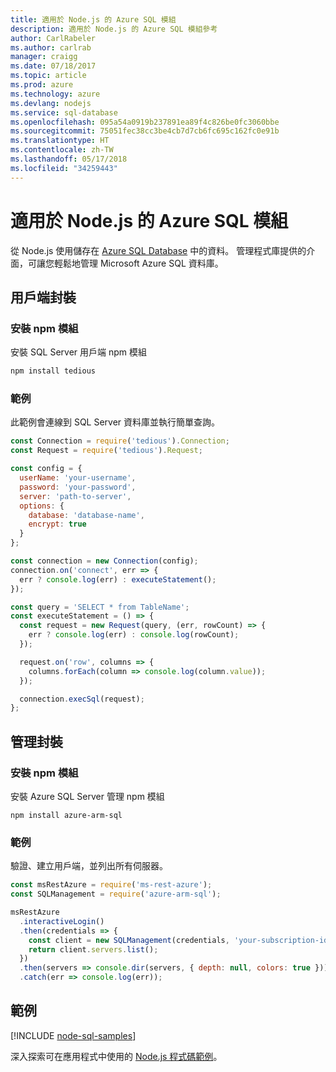 ```yaml
---
title: 適用於 Node.js 的 Azure SQL 模組
description: 適用於 Node.js 的 Azure SQL 模組參考
author: CarlRabeler
ms.author: carlrab
manager: craigg
ms.date: 07/18/2017
ms.topic: article
ms.prod: azure
ms.technology: azure
ms.devlang: nodejs
ms.service: sql-database
ms.openlocfilehash: 095a54a0919b237891ea89f4c826be0fc3060bbe
ms.sourcegitcommit: 75051fec38cc3be4cb7d7cb6fc695c162fc0e91b
ms.translationtype: HT
ms.contentlocale: zh-TW
ms.lasthandoff: 05/17/2018
ms.locfileid: "34259443"
---
```

# <a name="azure-sql-modules-for-nodejs"></a>適用於 Node.js 的 Azure SQL 模組

從 Node.js 使用儲存在 [Azure SQL Database](https://docs.microsoft.com/azure/sql-database/sql-database-technical-overview) 中的資料。
管理程式庫提供的介面，可讓您輕鬆地管理 Microsoft Azure SQL 資料庫。

## <a name="client-package"></a>用戶端封裝

### <a name="install-the-npm-module"></a>安裝 npm 模組

安裝 SQL Server 用戶端 npm 模組

```bash
npm install tedious
```

### <a name="example"></a>範例

此範例會連線到 SQL Server 資料庫並執行簡單查詢。

```javascript
const Connection = require('tedious').Connection;
const Request = require('tedious').Request;

const config = {
  userName: 'your-username',
  password: 'your-password',
  server: 'path-to-server',
  options: {
    database: 'database-name',
    encrypt: true
  }
};

const connection = new Connection(config);
connection.on('connect', err => {
  err ? console.log(err) : executeStatement();
});

const query = 'SELECT * from TableName';
const executeStatement = () => {
  const request = new Request(query, (err, rowCount) => {
    err ? console.log(err) : console.log(rowCount);
  });

  request.on('row', columns => {
    columns.forEach(column => console.log(column.value));
  });

  connection.execSql(request);
};
```

## <a name="management-package"></a>管理封裝

### <a name="install-npm-modules"></a>安裝 npm 模組

安裝 Azure SQL Server 管理 npm 模組

```
npm install azure-arm-sql
```   

### <a name="example"></a>範例

驗證、建立用戶端，並列出所有伺服器。

```javascript
const msRestAzure = require('ms-rest-azure');
const SQLManagement = require('azure-arm-sql');

msRestAzure
  .interactiveLogin()
  .then(credentials => {
    const client = new SQLManagement(credentials, 'your-subscription-id');
    return client.servers.list();
  })
  .then(servers => console.dir(servers, { depth: null, colors: true }))
  .catch(err => console.log(err));
```

## <a name="samples"></a>範例

[!INCLUDE [node-sql-samples](../docs-ref-conceptual/includes/sql-samples.md)]

深入探索可在應用程式中使用的 [Node.js 程式碼範例](https://azure.microsoft.com/resources/samples/?platform=nodejs)。
